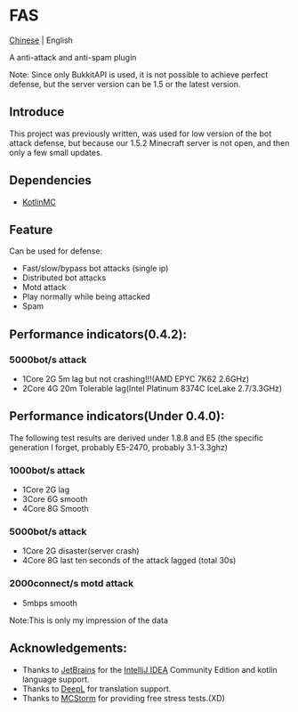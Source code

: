 # FAS

[Chinese](doc/zh_cn.md) | English

A anti-attack and anti-spam plugin

Note: Since only BukkitAPI is used, it is not possible to achieve perfect defense, but the server version can be 1.5 or
the latest version.

## Introduce

This project was previously written, was used for low version of the bot attack defense, but because our 1.5.2 Minecraft
server is not open, and then only a few small updates.

## Dependencies

- [KotlinMC](https://www.spigotmc.org/resources/kotlinmc.82237/)

## Feature

Can be used for defense:

- Fast/slow/bypass bot attacks (single ip)
- Distributed bot attacks
- Motd attack
- Play normally while being attacked
- Spam

## Performance indicators(0.4.2):

### 5000bot/s attack

- 1Core 2G 5m lag but not crashing!!!(AMD EPYC 7K62 2.6GHz)
- 2Core 4G 20m Tolerable lag(Intel Platinum 8374C IceLake 2.7/3.3GHz)

## Performance indicators(Under 0.4.0):

The following test results are derived under 1.8.8 and E5 (the specific generation I forget, probably E5-2470, probably
3.1-3.3ghz)

### 1000bot/s attack

- 1Core 2G lag
- 3Core 6G smooth
- 4Core 8G Smooth

### 5000bot/s attack

- 1Core 2G disaster(server crash)
- 4Core 8G last ten seconds of the attack lagged (total 30s)

### 2000connect/s motd attack

- 5mbps smooth

Note:This is only my impression of the data

## Acknowledgements:

- Thanks to [JetBrains](https://www.jetbrains.com/) for the [IntelliJ IDEA](https://www.jetbrains.com/idea/download/)
  Community Edition and kotlin language support.
- Thanks to [DeepL](https://www.deepl.com/) for translation support.
- Thanks to [MCStorm](https://mcstorm.ru/) for providing free stress tests.(XD)